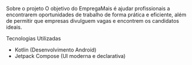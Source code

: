  Sobre o projeto
O objetivo do EmpregaMais é ajudar profissionais a encontrarem oportunidades de trabalho de forma prática e eficiente, além de permitir que empresas divulguem vagas e encontrem os candidatos ideais.

 Tecnologias Utilizadas
- Kotlin (Desenvolvimento Android)
- Jetpack Compose (UI moderna e declarativa)

